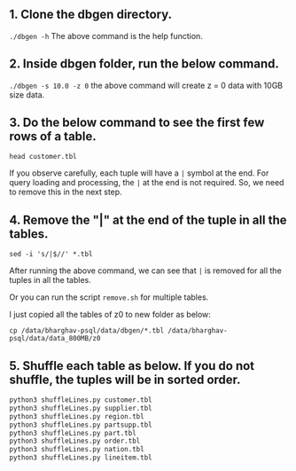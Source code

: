 ## 1. Clone the dbgen directory.
`./dbgen -h`
The above command is the help function.

## 2. Inside dbgen folder, run the below command.
`./dbgen -s 10.0 -z 0`
the above command will create z = 0 data with 10GB size data.

## 3. Do the below command to see the first few rows of a table.
`head customer.tbl`

If you observe carefully, each tuple will have a `|` symbol at the end.
For query loading and processing, the `|` at the end is not required. So, we need to remove this in the next step.

## 4. Remove the "|" at the end of the tuple in all the tables.
`sed -i 's/|$//' *.tbl`

After running the above command, we can see that `|` is removed for all the tuples in all the tables.

Or you can run the script `remove.sh` for multiple tables.

I just copied all the tables of z0 to new folder as below:

`cp /data/bharghav-psql/data/dbgen/*.tbl /data/bharghav-psql/data/data_800MB/z0`

## 5. Shuffle each table as below. If you do not shuffle, the tuples will be in sorted order.
```bash
python3 shuffleLines.py customer.tbl
python3 shuffleLines.py supplier.tbl
python3 shuffleLines.py region.tbl
python3 shuffleLines.py partsupp.tbl
python3 shuffleLines.py part.tbl
python3 shuffleLines.py order.tbl
python3 shuffleLines.py nation.tbl
python3 shuffleLines.py lineitem.tbl
```
